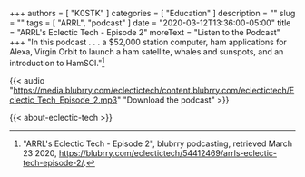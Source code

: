 +++
authors = [ "K0STK" ]
categories = [ "Education" ]
description = ""
slug = ""
tags = [ "ARRL", "podcast" ]
date = "2020-03-12T13:36:00-05:00"
title = "ARRL's Eclectic Tech - Episode 2"
moreText = "Listen to the Podcast"
+++
"In this podcast . . . a $52,000 station computer, ham applications for Alexa, Virgin Orbit to launch a ham satellite, whales and sunspots, and an introduction to HamSCI."[^1]

[^1]: "ARRL's Eclectic Tech - Episode 2", blubrry podcasting, retrieved March 23 2020, https://blubrry.com/eclectictech/54412469/arrls-eclectic-tech-episode-2/.

<!--more-->

{{< audio "https://media.blubrry.com/eclectictech/content.blubrry.com/eclectictech/Eclectic_Tech_Episode_2.mp3" "Download the podcast" >}}

{{< about-eclectic-tech >}}
